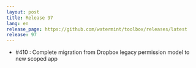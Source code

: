 ```yaml
---
layout: post
title: Release 97
lang: en
release_page: https://github.com/watermint/toolbox/releases/latest
release: 97
---
```


* #410 : Complete migration from Dropbox legacy permission model to new scoped app

